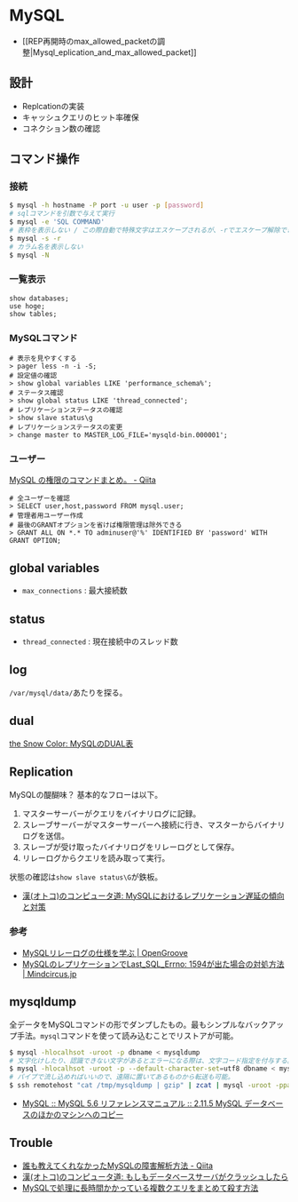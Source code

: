 MySQL
========

* [[REP再開時のmax_allowed_packetの調整|Mysql_eplication_and_max_allowed_packet]]

設計
----

* Replcationの実装
* キャッシュクエリのヒット率確保
* コネクション数の確認

コマンド操作
----

### 接続

```bash
$ mysql -h hostname -P port -u user -p [password]
# sqlコマンドを引数で与えて実行
$ mysql -e 'SQL COMMAND'
# 表枠を表示しない / この際自動で特殊文字はエスケープされるが、-rでエスケープ解除できる
$ mysql -s -r
# カラム名を表示しない
$ mysql -N
```

### 一覧表示

```
show databases;
use hoge;
show tables;
```

### MySQLコマンド

```
# 表示を見やすくする
> pager less -n -i -S;
# 設定値の確認
> show global variables LIKE 'performance_schema%';
# ステータス確認
> show global status LIKE 'thread_connected';
# レプリケーションステータスの確認
> show slave status\g
# レプリケーションステータスの変更
> change master to MASTER_LOG_FILE='mysqld-bin.000001';
```

### ユーザー
[MySQL の権限のコマンドまとめ。 - Qiita](http://qiita.com/PallCreaker/items/0b02c5f42be5d1a14adb)

```
# 全ユーザーを確認
> SELECT user,host,password FROM mysql.user;
# 管理者用ユーザー作成
# 最後のGRANTオプションを省けば権限管理は除外できる
> GRANT ALL ON *.* TO adminuser@'%' IDENTIFIED BY 'password' WITH GRANT OPTION;
```

global variables
----

* `max_connections` : 最大接続数

status
----

* `thread_connected` : 現在接続中のスレッド数

log
----

`/var/mysql/data/`あたりを探る。

dual
----

[the Snow Color: MySQLのDUAL表](http://thesnowcolor.blogspot.jp/2013/01/mysqldual.html)

Replication
----

MySQLの醍醐味？ 基本的なフローは以下。

1. マスターサーバーがクエリをバイナリログに記録。
2. スレーブサーバーがマスターサーバーへ接続に行き、マスターからバイナリログを送信。
3. スレーブが受け取ったバイナリログをリレーログとして保存。
4. リレーログからクエリを読み取って実行。

状態の確認は`show slave status\G`が鉄板。

* [漢(オトコ)のコンピュータ道: MySQLにおけるレプリケーション遅延の傾向と対策](http://nippondanji.blogspot.jp/2011/12/mysql.html)

### 参考

* [MySQLリレーログの仕様を学ぶ | OpenGroove](http://open-groove.net/mysql/binlog-relay-log/)
* [MySQLのレプリケーションでLast_SQL_Errno: 1594が出た場合の対処方法 | Mindcircus.jp](http://www.mindcircus.jp/archives/5758)

mysqldump
----

全データをMySQLコマンドの形でダンプしたもの。最もシンプルなバックアップ手法。`mysql`コマンドを使って読み込むことでリストアが可能。

```bash
$ mysql -hlocalhsot -uroot -p dbname < mysqldump
# 文字化けしたり、認識できない文字があるとエラーになる際は、文字コード指定を付与する。
$ mysql -hlocalhsot -uroot -p --default-character-set=utf8 dbname < mysqldump
# パイプで流し込めればいいので、遠隔に置いてあるものから転送も可能。
$ ssh remotehost "cat /tmp/mysqldump | gzip" | zcat | mysql -uroot -ppassword
```

* [MySQL :: MySQL 5.6 リファレンスマニュアル :: 2.11.5 MySQL データベースのほかのマシンへのコピー](https://dev.mysql.com/doc/refman/5.6/ja/copying-databases.html)

Trouble
----

* [誰も教えてくれなかったMySQLの障害解析方法 - Qiita](http://qiita.com/muran001/items/14f19959d4723ffc29cc)
* [漢(オトコ)のコンピュータ道: もしもデータベースサーバがクラッシュしたら](http://nippondanji.blogspot.jp/2009/02/blog-post_23.html)
* [MySQLで処理に長時間かかっている複数クエリをまとめて殺す方法](http://tech.basicinc.jp/MySQL/2014/04/06/mysql_processlist_kill/)
